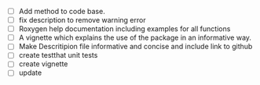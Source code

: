 - [ ] Add method to code base.
- [ ] fix description to remove warning error
- [ ] Roxygen help documentation including examples for all functions
- [ ] A vignette which explains the use of the package in an informative way.
- [ ] Make Descritipion file informative and concise and include link to github
- [ ] create testthat unit tests
- [ ] create vignette
- [ ] update 
